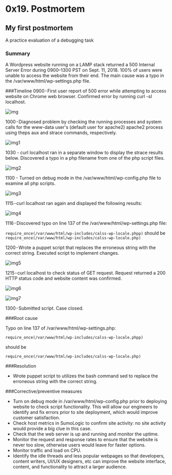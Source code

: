 # 0x19. Postmortem

## My first postmortem
A practice evaluation of a debugging task

### Summary
A Wordpress website running on a LAMP stack returned a 500 Internal Server Error during 0900–1300 PST on Sept. 11, 2018. 100% of users were unable to access the website from their end. The main cause was a typo in the /var/www/html/wp-settings.php file.

###Timeline
0900 - First user report of 500 error while attempting to access website on Chrome web browser. Confirmed error by running curl -sI localhost.

![img](https://cdn-images-1.medium.com/max/1600/1*DsPxPOf6xfNCwYa_MJOKDw.png)

1000 - Diagnosed problem by checking the running processes and system calls for the www-data user's (default user for apache2) apache2 process using theps aux and strace commands, respectively.

![img1](https://cdn-images-1.medium.com/max/1600/1*SxSwxTsw2Rx-HxPYuvlCFg.png)

1030 - curl localhost ran in a separate window to display the strace results below. Discovered a typo in a php filename from one of the php script files.

![img2](https://cdn-images-1.medium.com/max/1600/1*fgYknIpdzxuSyndtoQ3-MA.png)

1100 - Turned on debug mode in the /var/www/html/wp-config.php file to examine all php scripts.

![img3](https://cdn-images-1.medium.com/max/1600/1*i2FuDtxjrkVIFL_uc7v9pA.png)

1115 - curl localhost ran again and displayed the following results:

![img4](https://cdn-images-1.medium.com/max/1600/1*MpUTbKt3TJW6U7FrtMNbDw.png)

1116 - Discovered typo on line 137 of the /var/www/html/wp-settings.php file:

`require_once(/var/www/html/wp-includes/calss-wp-locale.phpp)`
should be
`require_once(/var/www/html/wp-includes/calss-wp-locale.php)`

1200 - Wrote a puppet script that replaces the erroneous string with the correct string. Executed script to implement changes.

![img5](https://cdn-images-1.medium.com/max/1600/1*7xgt1Xdw7TZ2aXKlZ1Om5A.png)

1215 - curl localhost to check status of GET request. Request returned a 200 HTTP status code and website content was confirmed.

![img6](https://cdn-images-1.medium.com/max/1600/1*JFtXiPcFFCn78OunWL7i3w.png)

![img7](https://cdn-images-1.medium.com/max/1600/1*CyzxODjZd2T6XZoNetRtKA.png)

1300 - Submitted script. Case closed.

###Root cause

Typo on line 137 of /var/www/html/wp-settings.php:

`require_once(/var/www/html/wp-includes/calss-wp-locale.phpp)`

should be

`require_once(/var/www/html/wp-includes/calss-wp-locale.php)`

###Resolution

* Wrote puppet script to utilizes the bash command sed to replace the erroneous string with the correct string.

###Corrective/preventive measures

* Turn on debug mode in /var/www/html/wp-config.php prior to deploying website to check script functionality. This will allow our engineers to identify and fix errors prior to site deployment, which would improve customer satisfaction.
* Check host metrics in SumoLogic to confirm site activity: no site activity would provide a big clue in this case.
* Check that the web server is up and running and monitor the uptime.
* Monitor the request and response rates to ensure that the website is never too slow, otherwise users would leave for faster options.
* Monitor traffic and load on CPU.
* Identify the idle threads and less popular webpages so that developers, content writers, UI/UX designers, etc can improve the website interface, content, and functionality to attract a larger audience.